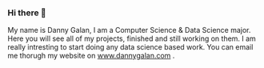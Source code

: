 ### Hi there 👋

My name is Danny Galan, I am a Computer Science & Data Science major. Here you will see all of my projects, finished and still working on them. I am really intresting to start doing any data science based work. You can email me thorugh my website on www.dannygalan.com . 

<!--
**danG02/dang02** is a ✨ _special_ ✨ repository because its `README.md` (this file) appears on your GitHub profile.

Here are some ideas to get you started:

- 🔭 I’m currently working on ...
- 🌱 I’m currently learning ...
- 👯 I’m looking to collaborate on ...
- 🤔 I’m looking for help with ...
- 💬 Ask me about ...
- 📫 How to reach me: ...
- 😄 Pronouns: ...
- ⚡ Fun fact: ...
-->

